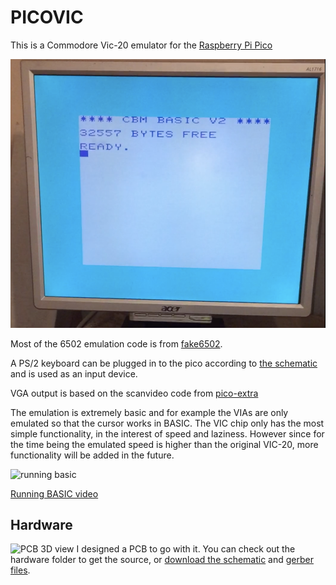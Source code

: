 # PICOVIC

This is a Commodore Vic-20 emulator for the [Raspberry Pi Pico](https://www.raspberrypi.org/products/raspberry-pi-pico/)

![Screen photo](basic.png)

Most of the 6502 emulation code is from [fake6502](http://rubbermallet.org/fake6502.c).

A PS/2 keyboard can be plugged in to the pico according to [the schematic](hardware/picovic.pdf) and is used as an input device.

VGA output is based on the scanvideo code from [pico-extra](https://github.com/raspberrypi/pico-extras/tree/master/src/common/pico_scanvideo)


The emulation is extremely basic and for example the VIAs are only emulated so that the cursor works in BASIC. The VIC chip only has the most simple functionality, in the interest of speed and laziness. However since for the time being the emulated speed is higher than the original VIC-20, more functionality will be added in the future.

![running basic](output.gif)

[Running BASIC video](basic.mp4)

## Hardware
![PCB 3D view](https://gitlab.com/jfoucher/picovic/-/jobs/artifacts/master/raw/hardware/Fabrication/picovic-3D_top.png?job=pcb_outputs)
I designed a PCB to go with it. You can check out the hardware folder to get the source, or [download the schematic](https://gitlab.com/jfoucher/picovic/-/jobs/artifacts/master/raw/hardware/Fabrication/Schematic.pdf?job=sch_outputs) and [gerber files](https://gitlab.com/jfoucher/picovic/-/jobs/artifacts/master/raw/hardware/Fabrication/gerbers.zip?job=pcb_outputs).